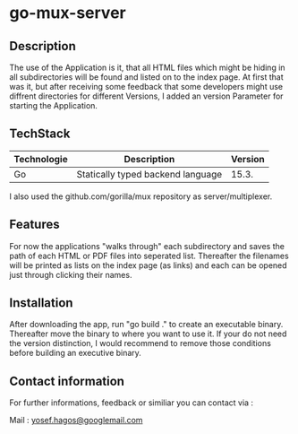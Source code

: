 # go-mux-server

## Description

The use of the Application is it, that all HTML files which might be hiding in all subdirectories will be found and listed on to the index page. At first that was it, but after receiving some feedback that some developers might use diffrent directories for different Versions, I added an version Parameter for starting the Application.  

## TechStack

| Technologie | Description                               | Version |
| ----------- | ----------------------------------------- | ------- |
| Go          | Statically typed backend language         | 15.3.   |

I also used the github.com/gorilla/mux repository as server/multiplexer.

## Features

For now the applications "walks through" each subdirectory and saves the path of each HTML or PDF files into seperated list. Thereafter the filenames will be printed as lists on the index page (as links) and each can be opened just through clicking their names.  

## Installation

After downloading the app, run "go build ." to create an executable binary. Thereafter move the binary to where you want to use it. If your do not need the version distinction, I would recommend to remove those conditions before building an executive binary.

## Contact information

For further informations, feedback or similiar you can contact via :

Mail : yosef.hagos@googlemail.com
